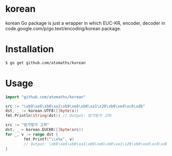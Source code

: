 korean
======
korean Go package is just a wrapper in which EUC-KR, encoder, decoder in code.google.com/p/go.text/encoding/korean package.

Installation
============

```bash
$ go get github.com/atomaths/korean
```

Usage
=====

```Go
import "github.com/atomaths/korean"
```

```Go
src := "\xb9\xe6\xb0\xa1\xb9\xe6\xb0\xa1\x20\xb0\xed\xc6\xdb"
dst, _ := korean.UTF8([]byte(s))
fmt.Println(string(dst)) // Output: 방가방가 고퍼
```

```Go
src := "방가방가 고퍼"
dst, _ = korean.EUCKR([]byte(src))
for _, v := range dst {
        fmt.Printf("\\x%x", v)
        // Output: \xb9\xe6\xb0\xa1\xb9\xe6\xb0\xa1\x20\xb0\xed\xc6\xdb
}
```
